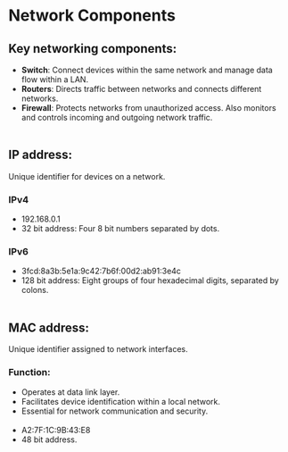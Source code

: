 # Network Components

## Key networking components:
 - **Switch**: Connect devices within the same network and manage data flow within a LAN.
 - **Routers**: Directs traffic between networks and connects different networks.
 - **Firewall**: Protects networks from unauthorized access. Also monitors and controls incoming and outgoing network traffic.<br></br>


## IP address:
Unique identifier for devices on a network.
### IPv4 
  - 192.168.0.1
  - 32 bit address: Four 8 bit numbers separated by dots.

### IPv6
  - 3fcd:8a3b:5e1a:9c42:7b6f:00d2:ab91:3e4c
  - 128 bit address: Eight groups of four hexadecimal digits, separated by colons. <br></br>


## MAC address:
Unique identifier assigned to network interfaces.
### Function:
  - Operates at data link layer.
  - Facilitates device identification within a local network.
  - Essential for network communication and security.<br></br>
  - A2:7F:1C:9B:43:E8
  - 48 bit address.
